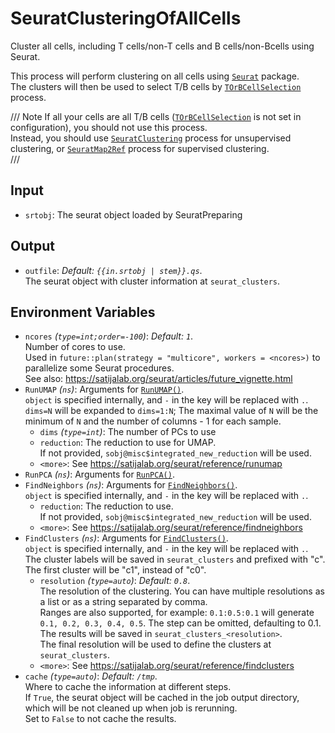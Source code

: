 # SeuratClusteringOfAllCells

Cluster all cells, including T cells/non-T cells and B cells/non-Bcells using Seurat.

This process will perform clustering on all cells using
[`Seurat`](https://satijalab.org/seurat/) package.<br />
The clusters will then be used to select T/B cells by
[`TOrBCellSelection`](TOrBCellSelection.md) process.<br />



/// Note
If all your cells are all T/B cells ([`TOrBCellSelection`](TOrBCellSelection.md)
is not set in configuration), you should not use this process.<br />
Instead, you should use [`SeuratClustering`](./SeuratClustering.md) process
for unsupervised clustering, or [`SeuratMap2Ref`](./SeuratMap2Ref.md) process
for supervised clustering.<br />
///

## Input

- `srtobj`:
    The seurat object loaded by SeuratPreparing

## Output

- `outfile`: *Default: `{{in.srtobj | stem}}.qs`*. <br />
    The seurat object with cluster information at `seurat_clusters`.<br />

## Environment Variables

- `ncores` *(`type=int;order=-100`)*: *Default: `1`*. <br />
    Number of cores to use.<br />
    Used in `future::plan(strategy = "multicore", workers = <ncores>)`
    to parallelize some Seurat procedures.<br />
    See also: <https://satijalab.org/seurat/articles/future_vignette.html>
- `RunUMAP` *(`ns`)*:
    Arguments for [`RunUMAP()`](https://satijalab.org/seurat/reference/runumap).<br />
    `object` is specified internally, and `-` in the key will be replaced with `.`.<br />
    `dims=N` will be expanded to `dims=1:N`; The maximal value of `N` will be the minimum of `N` and the number of columns - 1 for each sample.<br />
    - `dims` *(`type=int`)*:
        The number of PCs to use
    - `reduction`:
        The reduction to use for UMAP.<br />
        If not provided, `sobj@misc$integrated_new_reduction` will be used.<br />
    - `<more>`:
        See <https://satijalab.org/seurat/reference/runumap>
- `RunPCA` *(`ns`)*:
    Arguments for [`RunPCA()`](https://satijalab.org/seurat/reference/runpca).<br />
- `FindNeighbors` *(`ns`)*:
    Arguments for [`FindNeighbors()`](https://satijalab.org/seurat/reference/findneighbors).<br />
    `object` is specified internally, and `-` in the key will be replaced with `.`.<br />
    - `reduction`:
        The reduction to use.<br />
        If not provided, `sobj@misc$integrated_new_reduction` will be used.<br />
    - `<more>`:
        See <https://satijalab.org/seurat/reference/findneighbors>
- `FindClusters` *(`ns`)*:
    Arguments for [`FindClusters()`](https://satijalab.org/seurat/reference/findclusters).<br />
    `object` is specified internally, and `-` in the key will be replaced with `.`.<br />
    The cluster labels will be saved in `seurat_clusters` and prefixed with "c".<br />
    The first cluster will be "c1", instead of "c0".<br />
    - `resolution` *(`type=auto`)*: *Default: `0.8`*. <br />
        The resolution of the clustering. You can have multiple resolutions as a list or as a string separated by comma.<br />
        Ranges are also supported, for example: `0.1:0.5:0.1` will generate `0.1, 0.2, 0.3, 0.4, 0.5`. The step can be omitted, defaulting to 0.1.<br />
        The results will be saved in `seurat_clusters_<resolution>`.<br />
        The final resolution will be used to define the clusters at `seurat_clusters`.<br />
    - `<more>`:
        See <https://satijalab.org/seurat/reference/findclusters>
- `cache` *(`type=auto`)*: *Default: `/tmp`*. <br />
    Where to cache the information at different steps.<br />
    If `True`, the seurat object will be cached in the job output directory, which will be not cleaned up when job is rerunning.<br />
    Set to `False` to not cache the results.<br />

